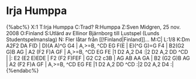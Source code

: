 # Irja Humppa

{%abc%}
X:1
T:Irja Humppa
C:Trad?
R:Humppa
Z:Sven Midgren, 25 nov. 2008
O:Finland
S:Utlärd av Ellinor Bjärnborg till Lustspel (Lunds Studentspelmanslag)
N: Fler låtar från [[!Finland|Finland]]...
M:C|
L:1/8
K:Dm
A2F2  DA F(D | D)(A A)^G G4 | A,>=B, ^CD EG F(E | E)(^G G)=G F4 |
B2(G2 G)B AG | A2 (F2 F)A GF | A,>=B, ^CD EG FE |1 D2 A,2 D4 :|2 D2 A,2 DD ^CD |
|: E2 (E2 E)EDE | F2 (F2 F)FEF | G2 C2 c3B | AG AB AA GA | B2 (G2 G)B AG |
A2 (F2 F)A GF | A,>=B, ^CD EG FE |1 D2 A,2 DD ^CD :|2 D2 A,2 D4 :|
{%endabc%}

